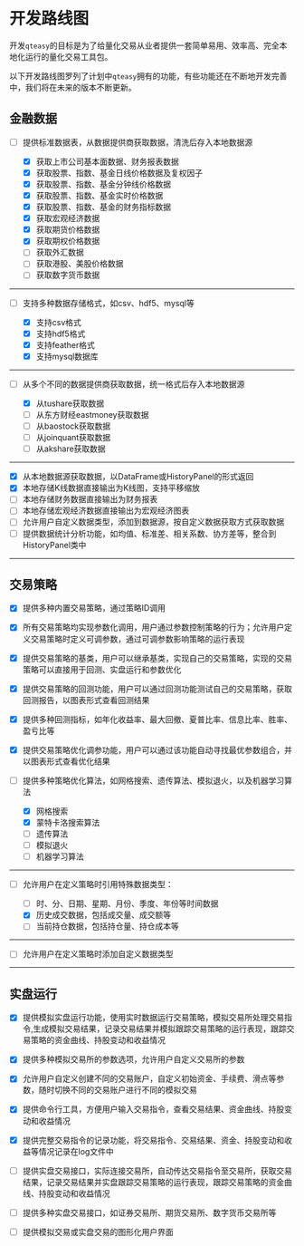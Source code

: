开发路线图
=================

开发`qteasy`的目标是为了给量化交易从业者提供一套简单易用、效率高、完全本地化运行的量化交易工具包。

以下开发路线图罗列了计划中`qteasy`拥有的功能，有些功能还在不断地开发完善中，我们将在未来的版本不断更新。


金融数据
--------------

- [ ] 提供标准数据表，从数据提供商获取数据，清洗后存入本地数据源

  - [x] 获取上市公司基本面数据、财务报表数据
  - [x] 获取股票、指数、基金日线价格数据及复权因子
  - [x] 获取股票、指数、基金分钟线价格数据
  - [x] 获取股票、指数、基金实时价格数据
  - [x] 获取股票、指数、基金的财务指标数据
  - [x] 获取宏观经济数据
  - [x] 获取期货价格数据
  - [x] 获取期权价格数据
  - [ ] 获取外汇数据
  - [ ] 获取港股、美股价格数据
  - [ ] 获取数字货币数据
---
- [ ] 支持多种数据存储格式，如csv、hdf5、mysql等

  - [x] 支持csv格式
  - [x] 支持hdf5格式
  - [x] 支持feather格式
  - [x] 支持mysql数据库
---
- [ ] 从多个不同的数据提供商获取数据，统一格式后存入本地数据源

  - [x] 从tushare获取数据
  - [ ] 从东方财经eastmoney获取数据
  - [ ] 从baostock获取数据
  - [ ] 从joinquant获取数据
  - [ ] 从akshare获取数据
---
- [x] 从本地数据源获取数据，以DataFrame或HistoryPanel的形式返回
- [x] 本地存储K线数据直接输出为K线图，支持平移缩放
- [ ] 本地存储财务数据直接输出为财务报表
- [ ] 本地存储宏观经济数据直接输出为宏观经济图表
- [ ] 允许用户自定义数据类型，添加到数据源，按自定义数据获取方式获取数据
- [ ] 提供数据统计分析功能，如均值、标准差、相关系数、协方差等，整合到HistoryPanel类中
---
交易策略
--------------

- [x] 提供多种内置交易策略，通过策略ID调用
- [x] 所有交易策略均实现参数化调用，用户通过参数控制策略的行为；允许用户定义交易策略时定义可调参数，通过可调参数影响策略的运行表现
- [x] 提供交易策略的基类，用户可以继承基类，实现自己的交易策略，实现的交易策略可以直接用于回测、实盘运行和参数优化
- [x] 提供交易策略的回测功能，用户可以通过回测功能测试自己的交易策略，获取回测报告，以图表形式查看回测结果
- [x] 提供多种回测指标，如年化收益率、最大回撤、夏普比率、信息比率、胜率、盈亏比等
- [x] 提供交易策略优化调参功能，用户可以通过该功能自动寻找最优参数组合，并以图表形式查看优化结果
- [ ] 提供多种策略优化算法，如网格搜索、遗传算法、模拟退火，以及机器学习算法

  - [x] 网格搜索
  - [x] 蒙特卡洛搜索算法
  - [ ] 遗传算法
  - [ ] 模拟退火
  - [ ] 机器学习算法
---
- [ ] 允许用户在定义策略时引用特殊数据类型：

  - [ ] 时、分、日期、星期、月份、季度、年份等时间数据
  - [x] 历史成交数据，包括成交量、成交额等
  - [ ] 当前持仓数据，包括持仓量、持仓成本等
---
- [ ] 允许用户在定义策略时添加自定义数据类型
---
实盘运行
--------------

- [x] 提供模拟实盘运行功能，使用实时数据运行交易策略，模拟交易所处理交易指令,生成模拟交易结果，记录交易结果并模拟跟踪交易策略的运行表现，跟踪交易策略的资金曲线、持股变动和收益情况
- [x] 提供多种模拟交易所的参数选项，允许用户自定义交易所的参数
- [x] 允许用户自定义创建不同的交易账户，自定义初始资金、手续费、滑点等参数，随时切换不同的交易账户进行不同的模拟交易
- [x] 提供命令行工具，方便用户输入交易指令，查看交易结果、资金曲线、持股变动和收益情况
- [x] 提供完整交易指令的记录功能，将交易指令、交易结果、资金、持股变动和收益等情况记录在log文件中
- [ ] 提供实盘交易接口，实际连接交易所，自动传达交易指令至交易所，获取交易结果，记录交易结果并实盘跟踪交易策略的运行表现，跟踪交易策略的资金曲线、持股变动和收益情况
- [ ] 提供多种实盘交易接口，如证券交易所、期货交易所、数字货币交易所等
- [ ] 提供模拟交易或实盘交易的图形化用户界面

